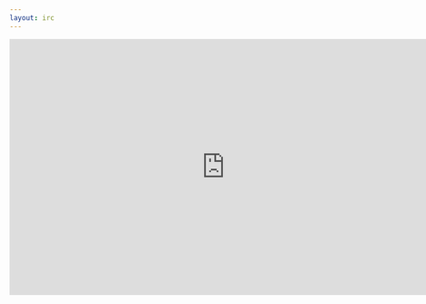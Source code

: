 ```yaml
---
layout: irc
---
```

<iframe src="https://kiwiirc.com/client/irc.freenode.net/#osgeo-pt" style="border:0; width:150%; height:450px;"></iframe>